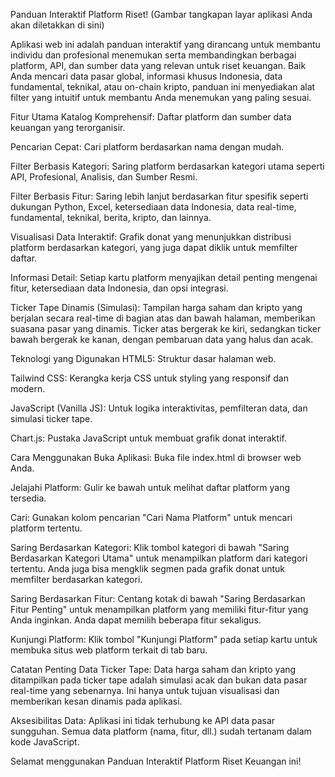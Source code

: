 Panduan Interaktif Platform Riset!
(Gambar tangkapan layar aplikasi Anda akan diletakkan di sini)

Aplikasi web ini adalah panduan interaktif yang dirancang untuk membantu individu dan profesional menemukan serta membandingkan berbagai platform, API, dan sumber data yang relevan untuk riset keuangan. Baik Anda mencari data pasar global, informasi khusus Indonesia, data fundamental, teknikal, atau on-chain kripto, panduan ini menyediakan alat filter yang intuitif untuk membantu Anda menemukan yang paling sesuai.

Fitur Utama
Katalog Komprehensif: Daftar platform dan sumber data keuangan yang terorganisir.

Pencarian Cepat: Cari platform berdasarkan nama dengan mudah.

Filter Berbasis Kategori: Saring platform berdasarkan kategori utama seperti API, Profesional, Analisis, dan Sumber Resmi.

Filter Berbasis Fitur: Saring lebih lanjut berdasarkan fitur spesifik seperti dukungan Python, Excel, ketersediaan data Indonesia, data real-time, fundamental, teknikal, berita, kripto, dan lainnya.

Visualisasi Data Interaktif: Grafik donat yang menunjukkan distribusi platform berdasarkan kategori, yang juga dapat diklik untuk memfilter daftar.

Informasi Detail: Setiap kartu platform menyajikan detail penting mengenai fitur, ketersediaan data Indonesia, dan opsi integrasi.

Ticker Tape Dinamis (Simulasi): Tampilan harga saham dan kripto yang berjalan secara real-time di bagian atas dan bawah halaman, memberikan suasana pasar yang dinamis. Ticker atas bergerak ke kiri, sedangkan ticker bawah bergerak ke kanan, dengan pembaruan data yang halus dan acak.

Teknologi yang Digunakan
HTML5: Struktur dasar halaman web.

Tailwind CSS: Kerangka kerja CSS untuk styling yang responsif dan modern.

JavaScript (Vanilla JS): Untuk logika interaktivitas, pemfilteran data, dan simulasi ticker tape.

Chart.js: Pustaka JavaScript untuk membuat grafik donat interaktif.

Cara Menggunakan
Buka Aplikasi: Buka file index.html di browser web Anda.

Jelajahi Platform: Gulir ke bawah untuk melihat daftar platform yang tersedia.

Cari: Gunakan kolom pencarian "Cari Nama Platform" untuk mencari platform tertentu.

Saring Berdasarkan Kategori: Klik tombol kategori di bawah "Saring Berdasarkan Kategori Utama" untuk menampilkan platform dari kategori tertentu. Anda juga bisa mengklik segmen pada grafik donat untuk memfilter berdasarkan kategori.

Saring Berdasarkan Fitur: Centang kotak di bawah "Saring Berdasarkan Fitur Penting" untuk menampilkan platform yang memiliki fitur-fitur yang Anda inginkan. Anda dapat memilih beberapa fitur sekaligus.

Kunjungi Platform: Klik tombol "Kunjungi Platform" pada setiap kartu untuk membuka situs web platform terkait di tab baru.

Catatan Penting
Data Ticker Tape: Data harga saham dan kripto yang ditampilkan pada ticker tape adalah simulasi acak dan bukan data pasar real-time yang sebenarnya. Ini hanya untuk tujuan visualisasi dan memberikan kesan dinamis pada aplikasi.

Aksesibilitas Data: Aplikasi ini tidak terhubung ke API data pasar sungguhan. Semua data platform (nama, fitur, dll.) sudah tertanam dalam kode JavaScript.

Selamat menggunakan Panduan Interaktif Platform Riset Keuangan ini!
